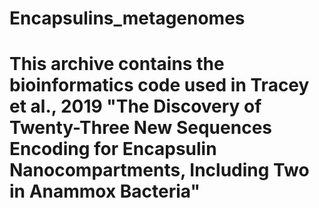 # Encapsulins_metagenomes
# This archive contains the bioinformatics code used in Tracey et al., 2019 "The Discovery of Twenty-Three New Sequences Encoding for Encapsulin Nanocompartments, Including Two in Anammox Bacteria" 
